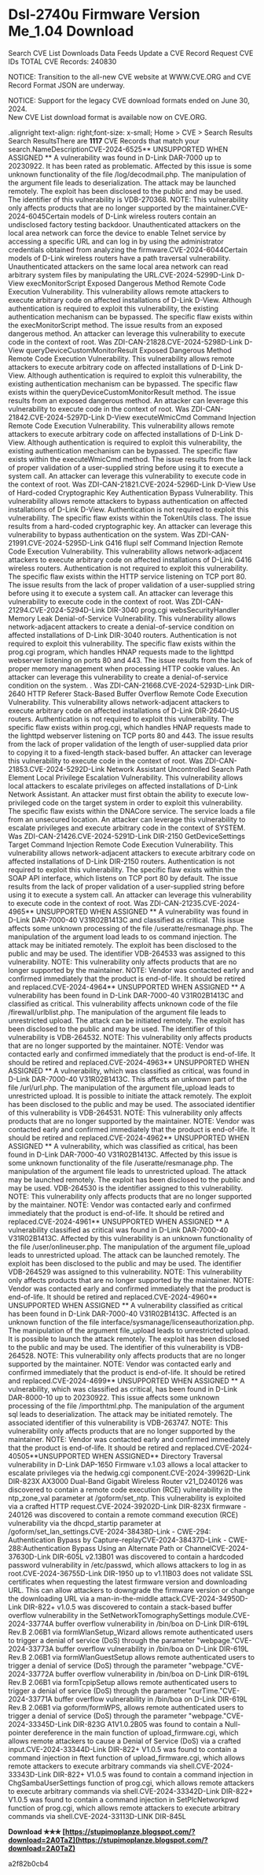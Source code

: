 # Dsl-2740u Firmware Version Me\_1.04 Download
 
 
Search CVE List Downloads Data Feeds Update a CVE Record Request CVE IDs TOTAL CVE Records: 240830 

NOTICE: Transition to the all-new CVE website at WWW.CVE.ORG and CVE Record Format JSON are underway.

NOTICE: Support for the legacy CVE download formats ended on June 30, 2024.  
New CVE List download format is available now on CVE.ORG. 

 .alignright text-align: right;font-size: x-small; Home > CVE > Search Results ﻿ Search ResultsThere are **1117** CVE Records that match your search.NameDescriptionCVE-2024-6525\*\* UNSUPPORTED WHEN ASSIGNED \*\* A vulnerability was found in D-Link DAR-7000 up to 20230922. It has been rated as problematic. Affected by this issue is some unknown functionality of the file /log/decodmail.php. The manipulation of the argument file leads to deserialization. The attack may be launched remotely. The exploit has been disclosed to the public and may be used. The identifier of this vulnerability is VDB-270368. NOTE: This vulnerability only affects products that are no longer supported by the maintainer.CVE-2024-6045Certain models of D-Link wireless routers contain an undisclosed factory testing backdoor. Unauthenticated attackers on the local area network can force the device to enable Telnet service by accessing a specific URL and can log in by using the administrator credentials obtained from analyzing the firmware.CVE-2024-6044Certain models of D-Link wireless routers have a path traversal vulnerability. Unauthenticated attackers on the same local area network can read arbitrary system files by manipulating the URL.CVE-2024-5299D-Link D-View execMonitorScript Exposed Dangerous Method Remote Code Execution Vulnerability. This vulnerability allows remote attackers to execute arbitrary code on affected installations of D-Link D-View. Although authentication is required to exploit this vulnerability, the existing authentication mechanism can be bypassed. The specific flaw exists within the execMonitorScript method. The issue results from an exposed dangerous method. An attacker can leverage this vulnerability to execute code in the context of root. Was ZDI-CAN-21828.CVE-2024-5298D-Link D-View queryDeviceCustomMonitorResult Exposed Dangerous Method Remote Code Execution Vulnerability. This vulnerability allows remote attackers to execute arbitrary code on affected installations of D-Link D-View. Although authentication is required to exploit this vulnerability, the existing authentication mechanism can be bypassed. The specific flaw exists within the queryDeviceCustomMonitorResult method. The issue results from an exposed dangerous method. An attacker can leverage this vulnerability to execute code in the context of root. Was ZDI-CAN-21842.CVE-2024-5297D-Link D-View executeWmicCmd Command Injection Remote Code Execution Vulnerability. This vulnerability allows remote attackers to execute arbitrary code on affected installations of D-Link D-View. Although authentication is required to exploit this vulnerability, the existing authentication mechanism can be bypassed. The specific flaw exists within the executeWmicCmd method. The issue results from the lack of proper validation of a user-supplied string before using it to execute a system call. An attacker can leverage this vulnerability to execute code in the context of root. Was ZDI-CAN-21821.CVE-2024-5296D-Link D-View Use of Hard-coded Cryptographic Key Authentication Bypass Vulnerability. This vulnerability allows remote attackers to bypass authentication on affected installations of D-Link D-View. Authentication is not required to exploit this vulnerability. The specific flaw exists within the TokenUtils class. The issue results from a hard-coded cryptographic key. An attacker can leverage this vulnerability to bypass authentication on the system. Was ZDI-CAN-21991.CVE-2024-5295D-Link G416 flupl self Command Injection Remote Code Execution Vulnerability. This vulnerability allows network-adjacent attackers to execute arbitrary code on affected installations of D-Link G416 wireless routers. Authentication is not required to exploit this vulnerability. The specific flaw exists within the HTTP service listening on TCP port 80. The issue results from the lack of proper validation of a user-supplied string before using it to execute a system call. An attacker can leverage this vulnerability to execute code in the context of root. Was ZDI-CAN-21294.CVE-2024-5294D-Link DIR-3040 prog.cgi websSecurityHandler Memory Leak Denial-of-Service Vulnerability. This vulnerability allows network-adjacent attackers to create a denial-of-service condition on affected installations of D-Link DIR-3040 routers. Authentication is not required to exploit this vulnerability. The specific flaw exists within the prog.cgi program, which handles HNAP requests made to the lighttpd webserver listening on ports 80 and 443. The issue results from the lack of proper memory management when processing HTTP cookie values. An attacker can leverage this vulnerability to create a denial-of-service condition on the system. . Was ZDI-CAN-21668.CVE-2024-5293D-Link DIR-2640 HTTP Referer Stack-Based Buffer Overflow Remote Code Execution Vulnerability. This vulnerability allows network-adjacent attackers to execute arbitrary code on affected installations of D-Link DIR-2640-US routers. Authentication is not required to exploit this vulnerability. The specific flaw exists within prog.cgi, which handles HNAP requests made to the lighttpd webserver listening on TCP ports 80 and 443. The issue results from the lack of proper validation of the length of user-supplied data prior to copying it to a fixed-length stack-based buffer. An attacker can leverage this vulnerability to execute code in the context of root. Was ZDI-CAN-21853.CVE-2024-5292D-Link Network Assistant Uncontrolled Search Path Element Local Privilege Escalation Vulnerability. This vulnerability allows local attackers to escalate privileges on affected installations of D-Link Network Assistant. An attacker must first obtain the ability to execute low-privileged code on the target system in order to exploit this vulnerability. The specific flaw exists within the DNACore service. The service loads a file from an unsecured location. An attacker can leverage this vulnerability to escalate privileges and execute arbitrary code in the context of SYSTEM. Was ZDI-CAN-21426.CVE-2024-5291D-Link DIR-2150 GetDeviceSettings Target Command Injection Remote Code Execution Vulnerability. This vulnerability allows network-adjacent attackers to execute arbitrary code on affected installations of D-Link DIR-2150 routers. Authentication is not required to exploit this vulnerability. The specific flaw exists within the SOAP API interface, which listens on TCP port 80 by default. The issue results from the lack of proper validation of a user-supplied string before using it to execute a system call. An attacker can leverage this vulnerability to execute code in the context of root. Was ZDI-CAN-21235.CVE-2024-4965\*\* UNSUPPORTED WHEN ASSIGNED \*\* A vulnerability was found in D-Link DAR-7000-40 V31R02B1413C and classified as critical. This issue affects some unknown processing of the file /useratte/resmanage.php. The manipulation of the argument load leads to os command injection. The attack may be initiated remotely. The exploit has been disclosed to the public and may be used. The identifier VDB-264533 was assigned to this vulnerability. NOTE: This vulnerability only affects products that are no longer supported by the maintainer. NOTE: Vendor was contacted early and confirmed immediately that the product is end-of-life. It should be retired and replaced.CVE-2024-4964\*\* UNSUPPORTED WHEN ASSIGNED \*\* A vulnerability has been found in D-Link DAR-7000-40 V31R02B1413C and classified as critical. This vulnerability affects unknown code of the file /firewall/urlblist.php. The manipulation of the argument file leads to unrestricted upload. The attack can be initiated remotely. The exploit has been disclosed to the public and may be used. The identifier of this vulnerability is VDB-264532. NOTE: This vulnerability only affects products that are no longer supported by the maintainer. NOTE: Vendor was contacted early and confirmed immediately that the product is end-of-life. It should be retired and replaced.CVE-2024-4963\*\* UNSUPPORTED WHEN ASSIGNED \*\* A vulnerability, which was classified as critical, was found in D-Link DAR-7000-40 V31R02B1413C. This affects an unknown part of the file /url/url.php. The manipulation of the argument file\_upload leads to unrestricted upload. It is possible to initiate the attack remotely. The exploit has been disclosed to the public and may be used. The associated identifier of this vulnerability is VDB-264531. NOTE: This vulnerability only affects products that are no longer supported by the maintainer. NOTE: Vendor was contacted early and confirmed immediately that the product is end-of-life. It should be retired and replaced.CVE-2024-4962\*\* UNSUPPORTED WHEN ASSIGNED \*\* A vulnerability, which was classified as critical, has been found in D-Link DAR-7000-40 V31R02B1413C. Affected by this issue is some unknown functionality of the file /useratte/resmanage.php. The manipulation of the argument file leads to unrestricted upload. The attack may be launched remotely. The exploit has been disclosed to the public and may be used. VDB-264530 is the identifier assigned to this vulnerability. NOTE: This vulnerability only affects products that are no longer supported by the maintainer. NOTE: Vendor was contacted early and confirmed immediately that the product is end-of-life. It should be retired and replaced.CVE-2024-4961\*\* UNSUPPORTED WHEN ASSIGNED \*\* A vulnerability classified as critical was found in D-Link DAR-7000-40 V31R02B1413C. Affected by this vulnerability is an unknown functionality of the file /user/onlineuser.php. The manipulation of the argument file\_upload leads to unrestricted upload. The attack can be launched remotely. The exploit has been disclosed to the public and may be used. The identifier VDB-264529 was assigned to this vulnerability. NOTE: This vulnerability only affects products that are no longer supported by the maintainer. NOTE: Vendor was contacted early and confirmed immediately that the product is end-of-life. It should be retired and replaced.CVE-2024-4960\*\* UNSUPPORTED WHEN ASSIGNED \*\* A vulnerability classified as critical has been found in D-Link DAR-7000-40 V31R02B1413C. Affected is an unknown function of the file interface/sysmanage/licenseauthorization.php. The manipulation of the argument file\_upload leads to unrestricted upload. It is possible to launch the attack remotely. The exploit has been disclosed to the public and may be used. The identifier of this vulnerability is VDB-264528. NOTE: This vulnerability only affects products that are no longer supported by the maintainer. NOTE: Vendor was contacted early and confirmed immediately that the product is end-of-life. It should be retired and replaced.CVE-2024-4699\*\* UNSUPPORTED WHEN ASSIGNED \*\* A vulnerability, which was classified as critical, has been found in D-Link DAR-8000-10 up to 20230922. This issue affects some unknown processing of the file /importhtml.php. The manipulation of the argument sql leads to deserialization. The attack may be initiated remotely. The associated identifier of this vulnerability is VDB-263747. NOTE: This vulnerability only affects products that are no longer supported by the maintainer. NOTE: Vendor was contacted early and confirmed immediately that the product is end-of-life. It should be retired and replaced.CVE-2024-40505\*\*UNSUPPORTED WHEN ASSIGNED\*\* Directory Traversal vulnerability in D-Link DAP-1650 Firmware v.1.03 allows a local attacker to escalate privileges via the hedwig.cgi component.CVE-2024-39962D-Link DIR-823X AX3000 Dual-Band Gigabit Wireless Router v21\_D240126 was discovered to contain a remote code execution (RCE) vulnerability in the ntp\_zone\_val parameter at /goform/set\_ntp. This vulnerability is exploited via a crafted HTTP request.CVE-2024-39202D-Link DIR-823X firmware - 240126 was discovered to contain a remote command execution (RCE) vulnerability via the dhcpd\_startip parameter at /goform/set\_lan\_settings.CVE-2024-38438D-Link - CWE-294: Authentication Bypass by Capture-replayCVE-2024-38437D-Link - CWE-288:Authentication Bypass Using an Alternate Path or ChannelCVE-2024-37630D-Link DIR-605L v2.13B01 was discovered to contain a hardcoded password vulnerability in /etc/passwd, which allows attackers to log in as root.CVE-2024-36755D-Link DIR-1950 up to v1.11B03 does not validate SSL certificates when requesting the latest firmware version and downloading URL. This can allow attackers to downgrade the firmware version or change the downloading URL via a man-in-the-middle attack.CVE-2024-34950D-Link DIR-822+ v1.0.5 was discovered to contain a stack-based buffer overflow vulnerability in the SetNetworkTomographySettings module.CVE-2024-33774A buffer overflow vulnerability in /bin/boa on D-Link DIR-619L Rev.B 2.06B1 via formWlanSetup\_Wizard allows remote authenticated users to trigger a denial of service (DoS) through the parameter "webpage."CVE-2024-33773A buffer overflow vulnerability in /bin/boa on D-Link DIR-619L Rev.B 2.06B1 via formWlanGuestSetup allows remote authenticated users to trigger a denial of service (DoS) through the parameter "webpage."CVE-2024-33772A buffer overflow vulnerability in /bin/boa on D-Link DIR-619L Rev.B 2.06B1 via formTcpipSetup allows remote authenticated users to trigger a denial of service (DoS) through the parameter "curTime."CVE-2024-33771A buffer overflow vulnerability in /bin/boa on D-Link DIR-619L Rev.B 2.06B1 via goform/formWPS, allows remote authenticated users to trigger a denial of service (DoS) through the parameter "webpage."CVE-2024-33345D-Link DIR-823G A1V1.0.2B05 was found to contain a Null-pointer dereference in the main function of upload\_firmware.cgi, which allows remote attackers to cause a Denial of Service (DoS) via a crafted input.CVE-2024-33344D-Link DIR-822+ V1.0.5 was found to contain a command injection in ftext function of upload\_firmware.cgi, which allows remote attackers to execute arbitrary commands via shell.CVE-2024-33343D-Link DIR-822+ V1.0.5 was found to contain a command injection in ChgSambaUserSettings function of prog.cgi, which allows remote attackers to execute arbitrary commands via shell.CVE-2024-33342D-Link DIR-822+ V1.0.5 was found to contain a command injection in SetPlcNetworkpwd function of prog.cgi, which allows remote attackers to execute arbitrary commands via shell.CVE-2024-33113D-LINK DIR-845L
 
**Download ✯✯✯ [https://stupimoplanze.blogspot.com/?download=2A0TaZ](https://stupimoplanze.blogspot.com/?download=2A0TaZ)**


 a2f82b0cb4
 

